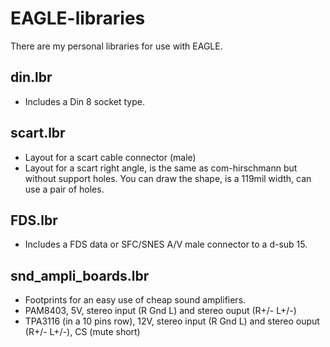 # EAGLE-libraries
There are my personal libraries for use with EAGLE.

## din.lbr
* Includes a Din 8 socket type.

## scart.lbr

* Layout for a scart cable connector (male)
* Layout for a scart right angle, is the same as com-hirschmann but without support holes. You can draw the shape, is a 119mil width, can use a pair of holes.

## FDS.lbr

* Includes a FDS data or SFC/SNES A/V male connector to a d-sub 15.

## snd_ampli_boards.lbr

* Footprints for an easy use of cheap sound amplifiers.
* PAM8403, 5V, stereo input (R Gnd L) and stereo ouput (R+/- L+/-)
* TPA3116 (in a 10 pins row), 12V, stereo input (R Gnd L) and stereo ouput (R+/- L+/-), CS (mute short)
